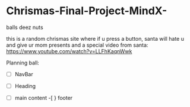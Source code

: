 # Chrismas-Final-Project-MindX-
balls deez nuts

this is a random chrismas site where if u press a button, santa will hate u and give ur mom presents and a special video from santa:
https://www.youtube.com/watch?v=LLFhKaqnWwk

Planning ball:
-[ ] NavBar
-[ ] Heading
-[ ] main content
-[ } footer

